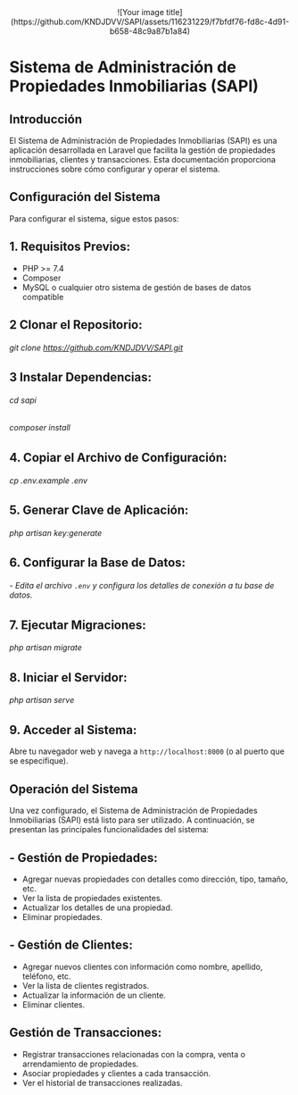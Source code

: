 <div style="text-align: center">
    ![Your image title](https://github.com/KNDJDVV/SAPI/assets/116231229/f7bfdf76-fd8c-4d91-b658-48c9a87b1a84)
</div>


# Sistema de Administración de Propiedades Inmobiliarias (SAPI)

## Introducción
El Sistema de Administración de Propiedades Inmobiliarias (SAPI) es una aplicación desarrollada en Laravel que facilita la gestión de propiedades inmobiliarias, clientes y transacciones. Esta documentación proporciona instrucciones sobre cómo configurar y operar el sistema.

## Configuración del Sistema
Para configurar el sistema, sigue estos pasos:

## 1. **Requisitos Previos**:
   - PHP >= 7.4
   - Composer
   - MySQL o cualquier otro sistema de gestión de bases de datos compatible

## 2 **Clonar el Repositorio**:

######  git clone <https://github.com/KNDJDVV/SAPI.git>


## 3  **Instalar Dependencias**:
###### cd sapi
###### composer install


## 4. **Copiar el Archivo de Configuración**:
###### cp .env.example .env


## 5. **Generar Clave de Aplicación**:
###### php artisan key:generate


##  6. **Configurar la Base de Datos**:
###### - Edita el archivo `.env` y configura los detalles de conexión a tu base de datos.

## 7. **Ejecutar Migraciones**:
###### php artisan migrate


## 8. **Iniciar el Servidor**:
 ###### php artisan serve
 
 
## 9. **Acceder al Sistema**:
Abre tu navegador web y navega a `http://localhost:8000` (o al puerto que se especifique).

## Operación del Sistema
Una vez configurado, el Sistema de Administración de Propiedades Inmobiliarias (SAPI) está listo para ser utilizado. A continuación, se presentan las principales funcionalidades del sistema:

## - **Gestión de Propiedades**:
- Agregar nuevas propiedades con detalles como dirección, tipo, tamaño, etc.
- Ver la lista de propiedades existentes.
- Actualizar los detalles de una propiedad.
- Eliminar propiedades.

## - **Gestión de Clientes**:
- Agregar nuevos clientes con información como nombre, apellido, teléfono, etc.
- Ver la lista de clientes registrados.
- Actualizar la información de un cliente.
- Eliminar clientes.

 ##  **Gestión de Transacciones**:
- Registrar transacciones relacionadas con la compra, venta o arrendamiento de propiedades.
- Asociar propiedades y clientes a cada transacción.
- Ver el historial de transacciones realizadas.
